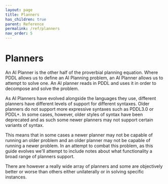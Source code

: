 ```yaml
---
layout: page
title: Planners
has_children: true
parent: Reference
permalink: /ref/planners
nav_order: 5
---
```


# Planners

An AI Planner is the other half of the proverbial planning equation. Where PDDL allows us to define an AI Planning problem, an AI Planner allows us to attempt to solve one. An AI planner reads in PDDL and uses it in order to decompose and solve the problem.

As AI Planners have evolved alongside the languages they use, different planners have different levels of support for different syntaxes. Older planners do not support more expressive syntaxes such as PDDL3.0 or PDDL+. In some cases, however, older styles of syntax have been deprecated and as such some newer planners may not support certain variants of syntax. 

This means that in some cases a newer planner may not be capable of running an older problem and an older planner may not be capable of running a newer problem. In an attempt to combat this problem, as this guide evolves we'll attempt to include notes about what functionality a broad range of planners support.

There are however a really wide array of planners and some are objectively better or worse than others either unilaterally or in solving specific instances. 


